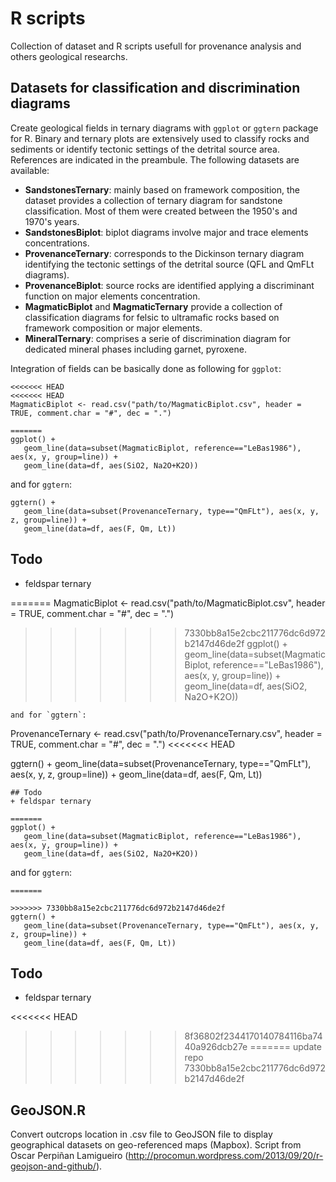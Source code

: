 # R scripts

Collection of dataset and R scripts usefull for provenance analysis and others geological researchs.

## Datasets for classification and discrimination diagrams
Create geological fields in ternary diagrams with `ggplot` or `ggtern` package for R. Binary and ternary plots are extensively used to classify rocks and sediments or identify tectonic settings of the detrital source area. References are indicated in the preambule. The following datasets are available:
+ **SandstonesTernary**: mainly based on framework composition, the dataset provides a collection of ternary diagram for sandstone classification. Most of them were created between the 1950's and 1970's years.
+ **SandstonesBiplot**: biplot diagrams involve major and trace elements concentrations.
+ **ProvenanceTernary**: corresponds to the Dickinson ternary diagram identifying the tectonic settings of the detrital source (QFL and QmFLt diagrams).
+ **ProvenanceBiplot**: source rocks are identified applying a discriminant function on major elements concentration.
+ **MagmaticBiplot** and **MagmaticTernary** provide a collection of classification diagrams for felsic to ultramafic rocks based on framework composition or major elements.
+ **MineralTernary**: comprises a serie of discrimination diagram for dedicated mineral phases including garnet, pyroxene.

Integration of fields can be basically done as following for `ggplot`:
```
<<<<<<< HEAD
<<<<<<< HEAD
MagmaticBiplot <- read.csv("path/to/MagmaticBiplot.csv", header = TRUE, comment.char = "#", dec = ".")

=======
ggplot() +
   geom_line(data=subset(MagmaticBiplot, reference=="LeBas1986"), aes(x, y, group=line)) +
   geom_line(data=df, aes(SiO2, Na2O+K2O))
```
and for `ggtern`:
```
ggtern() +
   geom_line(data=subset(ProvenanceTernary, type=="QmFLt"), aes(x, y, z, group=line)) +
   geom_line(data=df, aes(F, Qm, Lt))
```
## Todo
+ feldspar ternary

=======
MagmaticBiplot <- read.csv("path/to/MagmaticBiplot.csv", header = TRUE, comment.char = "#", dec = ".")

>>>>>>> 7330bb8a15e2cbc211776dc6d972b2147d46de2f
ggplot() +
   geom_line(data=subset(MagmaticBiplot, reference=="LeBas1986"), aes(x, y, group=line)) +
   geom_line(data=df, aes(SiO2, Na2O+K2O))
```
and for `ggtern`:
```
ProvenanceTernary <- read.csv("path/to/ProvenanceTernary.csv", header = TRUE, comment.char = "#", dec = ".")
<<<<<<< HEAD

ggtern() +
   geom_line(data=subset(ProvenanceTernary, type=="QmFLt"), aes(x, y, z, group=line)) +
   geom_line(data=df, aes(F, Qm, Lt))
```
## Todo
+ feldspar ternary

=======
ggplot() +
   geom_line(data=subset(MagmaticBiplot, reference=="LeBas1986"), aes(x, y, group=line)) +
   geom_line(data=df, aes(SiO2, Na2O+K2O))
```
and for `ggtern`:
```
=======

>>>>>>> 7330bb8a15e2cbc211776dc6d972b2147d46de2f
ggtern() +
   geom_line(data=subset(ProvenanceTernary, type=="QmFLt"), aes(x, y, z, group=line)) +
   geom_line(data=df, aes(F, Qm, Lt))
```
## Todo
+ feldspar ternary

<<<<<<< HEAD
>>>>>>> 8f36802f2344170140784116ba7440a926dcb27e
=======
>>>>>>> update repo
>>>>>>> 7330bb8a15e2cbc211776dc6d972b2147d46de2f
## GeoJSON.R
Convert outcrops location in .csv file to GeoJSON file to display geographical datasets on geo-referenced maps (Mapbox). Script from Oscar Perpiñan Lamigueiro (http://procomun.wordpress.com/2013/09/20/r-geojson-and-github/).
